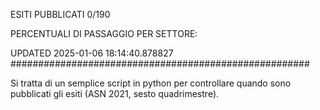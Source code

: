 ESITI PUBBLICATI 0/190 

PERCENTUALI DI PASSAGGIO PER SETTORE:

UPDATED 2025-01-06 18:14:40.878827
###################################################### 

Si tratta di un semplice script in python per controllare quando sono pubblicati gli esiti (ASN 2021, sesto quadrimestre).

